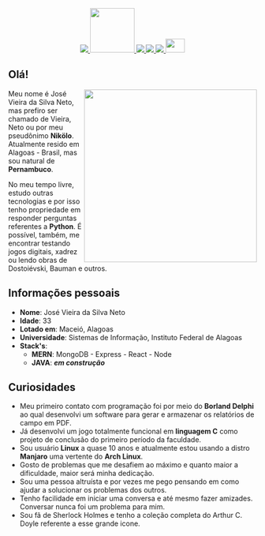 <div id='contact' align='center'>
  <a target='_blank' href="https://linkedin.com/in/vieiraneto">
    <img src="https://img.shields.io/badge/linkedin-%230077B5.svg?style=for-the-badge&logo=linkedin&logoColor=white">
  </a>
  <a href='mailto:vieiraneto88@gmail.com'>
    <img width='90px' src="https://img.shields.io/badge/-Gmail-FF0000?style=flat-square&labelColor=FF0000&logo=gmail&logoColor=white&link=vieiraneto88@gmail.com">
  </a>
  <a  target='_blank' href="https://t.me/neto_lee">
    <img src="https://img.shields.io/badge/Telegram-2CA5E0?style=for-the-badge&logo=telegram&logoColor=white">
  </a>
  <a  target='_blank' href="https://www.udemy.com/user/jose-vieira-da-silva-neto-2/">
    <img src="https://img.shields.io/badge/Udemy-%23EA5252.svg?style=for-the-badge&logo=Udemy&logoColor=white">
  </a>
  <a  target='_blank' href="https://www.hackerrank.com/vieiraneto88">
    <img src="https://img.shields.io/badge/-Hackerrank-2EC866?style=for-the-badge&logo=HackerRank&logoColor=white">
  </a>
  <a href="./README.en-US.md">
    <img width='39px' height='28px' src="https://github.com/hampusborgos/country-flags/blob/ba2cf4101bf029d2ada26da2f95121de74581a4d/png100px/us.png?raw=true">
  </a>  
</div>

## Olá!

<img src="https://raw.githubusercontent.com/MicaelliMedeiros/micaellimedeiros/master/image/computer-illustration.png" min-width="350px" max-width="350px" width="350px" align="right">

Meu nome é José Vieira da Silva Neto, mas prefiro ser chamado de Vieira, Neto ou por meu pseudônimo **Nikölo**. Atualmente resido em Alagoas - Brasil, mas sou natural de **Pernambuco**.

No meu tempo livre, estudo outras tecnologias e por isso tenho propriedade em responder perguntas referentes a **Python**. É possível, também, me encontrar testando jogos digitais, xadrez ou lendo obras de Dostoiévski, Bauman e outros.

## Informações pessoais

* **Nome**: José Vieira da Silva Neto
* **Idade**: 33
* **Lotado em**: Maceió, Alagoas
* **Universidade**: Sistemas de Informação, Instituto Federal de Alagoas
* **Stack's**:
  * **MERN**: MongoDB - Express - React - Node
  * **JAVA**: ***em construção***

## Curiosidades

* Meu primeiro contato com programação foi por meio do **Borland Delphi** ao qual desenvolvi um software para gerar e armazenar os relatórios de campo em PDF.
* Já desenvolvi um jogo totalmente funcional em **linguagem C** como projeto de conclusão do primeiro período da faculdade.
* Sou usuário **Linux** a quase 10 anos e atualmente estou usando a distro **Manjaro** uma vertente do **Arch Linux**.
* Gosto de problemas que me desafiem ao máximo e quanto maior a dificuldade, maior será minha dedicação.
* Sou uma pessoa altruísta e por vezes me pego pensando em como ajudar a solucionar os problemas dos outros.
* Tenho facilidade em iniciar uma conversa e até mesmo fazer amizades. Conversar nunca foi um problema para mim.
* Sou fã de Sherlock Holmes e tenho a coleção completa do Arthur C. Doyle referente a esse grande icone.
